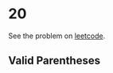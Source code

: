 # 20

See the problem on [leetcode](https://leetcode.com/problems/valid-parentheses/).

## Valid Parentheses
